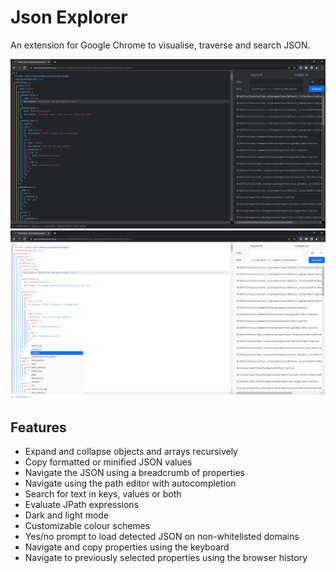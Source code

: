 # Json Explorer
An extension for Google Chrome to visualise, traverse and search JSON.

![preview](readme/preview.png)
![preview light](readme/preview-lt.png)

## Features
* Expand and collapse objects and arrays recursively
* Copy formatted or minified JSON values
* Navigate the JSON using a breadcrumb of properties
* Navigate using the path editor with autocompletion
* Search for text in keys, values or both
* Evaluate JPath expressions
* Dark and light mode
* Customizable colour schemes
* Yes/no prompt to load detected JSON on non-whitelisted domains
* Navigate and copy properties using the keyboard
* Navigate to previously selected properties using the browser history